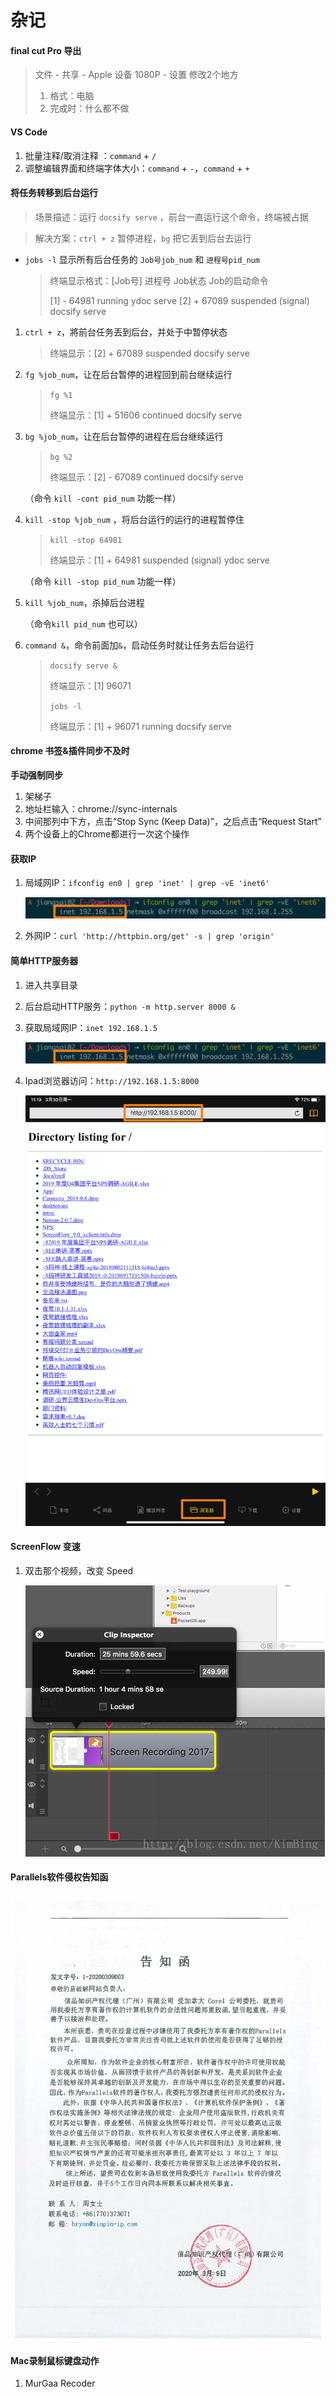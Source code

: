 # 杂记

#### final cut Pro 导出
> 文件 - 共享 - Apple 设备 1080P - 设置
> 修改2个地方
>
> 1. 格式：电脑
> 2. 完成时：什么都不做



#### VS Code 

1. 批量注释/取消注释 ：`command` + `/`
2. 调整编辑界面和终端字体大小：`command` + `-`，`command` + `+`



#### 将任务转移到后台运行

> 场景描述：运行 `docsify serve` ，前台一直运行这个命令，终端被占据

> 解决方案：`ctrl + z` 暂停进程，`bg` 把它丢到后台去运行

* `jobs -l` 显示所有后台任务的 `Job号job_num`  和 `进程号pid_num` 

  > 终端显示格式：[Job号]   进程号   Job状态   Job的启动命令
  >
  > [1]  - 64981 running    ydoc serve
  > [2]  + 67089 suspended (signal)  docsify serve

1. `ctrl + z`，將前台任务丟到后台，并处于中暂停状态

   > 终端显示：[2]  + 67089 suspended  docsify serve

2. `fg %job_num`，让在后台暂停的进程回到前台继续运行

   > `fg %1`
   >
   > 终端显示：[1]  + 51606 continued  docsify serve

3. `bg %job_num`，让在后台暂停的进程在后台继续运行

   > `bg %2`
   >
   > 终端显示：[2]  - 67089 continued  docsify serve

   （命令 `kill -cont pid_num`  功能一样）

4. `kill -stop %job_num` ，将后台运行的运行的进程暂停住

   > `kill -stop 64981`
   >
   > 终端显示：[1]  + 64981 suspended (signal)  ydoc serve

   （命令 `kill -stop pid_num` 功能一样）

5. `kill %job_num`，杀掉后台进程

   （命令`kill pid_num` 也可以）

6. `command &`，命令前面加`&`，启动任务时就让任务去后台运行

   > `docsify serve &`
   >
   > 终端显示：[1] 96071
   >
   > `jobs -l`
   >
   > 终端显示：[1]  + 96071 running    docsify serve



#### chrome 书签&插件同步不及时

**手动强制同步**

1. 架梯子
2. 地址栏输入：chrome://sync-internals
3. 中间那列中下方，点击“Stop Sync (Keep Data)”，之后点击“Request Start”
4. 两个设备上的Chrome都进行一次这个操作



#### 获取IP

1. 局域网IP：`ifconfig en0 | grep 'inet' | grep -vE 'inet6'`

   ![](https://raw.githubusercontent.com/jiangsai0502/PicBedRepo/master/img/20200330111301.png)

2. 外网IP：`curl 'http://httpbin.org/get' -s | grep 'origin'`



#### 简单HTTP服务器

1. 进入共享目录

2. 后台启动HTTP服务：`python -m http.server 8000 &`

3. 获取局域网IP：`inet 192.168.1.5`

   ![](https://raw.githubusercontent.com/jiangsai0502/PicBedRepo/master/img/20200330111301.png)

4. Ipad浏览器访问：`http://192.168.1.5:8000`

   ![](https://raw.githubusercontent.com/jiangsai0502/PicBedRepo/master/img/20200330112119.png)



#### ScreenFlow 变速

1. 双击那个视频，改变 Speed 

   ![](https://raw.githubusercontent.com/jiangsai0502/PicBedRepo/master/img/20200324174710.png)



#### Parallels软件侵权告知函

![](https://raw.githubusercontent.com/jiangsai0502/PicBedRepo/master/img/20200331103115.png)



#### Mac录制鼠标键盘动作

1. MurGaa Recoder